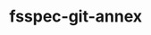 <!--
SPDX-FileCopyrightText: 2023 Matthias Riße <m.risse@fz-juelich.de>

SPDX-License-Identifier: CC0-1.0
-->

# fsspec-git-annex
